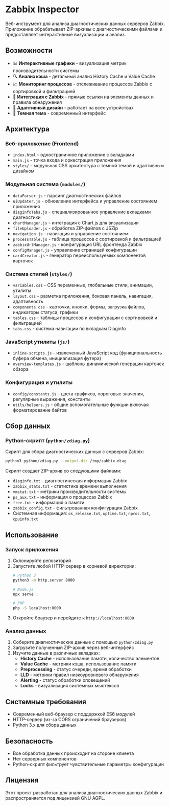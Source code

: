 # Zabbix Inspector

Веб-инструмент для анализа диагностических данных серверов Zabbix. Приложение обрабатывает ZIP-архивы с диагностическими файлами и предоставляет интерактивные визуализации и анализ.

## Возможности

- 📊 **Интерактивные графики** - визуализация метрик производительности системы
- 🔍 **Анализ кэша** - детальный анализ History Cache и Value Cache
- 📈 **Мониторинг процессов** - отслеживание процессов Zabbix с сортировкой и фильтрацией
- 🔗 **Интеграция с Zabbix** - прямые ссылки на элементы данных и правила обнаружения
- 📱 **Адаптивный дизайн** - работает на всех устройствах
- 🌙 **Темная тема** - современный интерфейс

## Архитектура

### Веб-приложение (Frontend)
- `index.html` - одностраничное приложение с вкладками
- `main.js` - точка входа и оркестрация приложения
- `styles/` - модульная CSS архитектура с темной темой и адаптивным дизайном

### Модульная система (`modules/`)
- `dataParser.js` - парсинг диагностических файлов
- `uiUpdater.js` - обновление интерфейса и управление состоянием приложения
- `diaginfoTabs.js` - специализированное управление вкладками диагностики
- `chartManager.js` - интеграция с Chart.js для визуализации
- `fileUploader.js` - обработка ZIP-файлов с JSZip
- `navigation.js` - навигация и управление состоянием
- `processTable.js` - таблица процессов с сортировкой и фильтрацией
- `zabbixUrlManager.js` - конфигурация URL фронтенда Zabbix
- `configManager.js` - управление страницей конфигурации
- `cardCreator.js` - генератор переиспользуемых компонентов карточек

### Система стилей (`styles/`)
- `variables.css` - CSS переменные, глобальные стили, анимации, утилиты
- `layout.css` - разметка приложения, боковая панель, навигация, адаптивность
- `components.css` - карточки, кнопки, формы, загрузка файлов, индикаторы статуса, графики
- `tables.css` - таблицы процессов и конфигурации с сортировкой и фильтрацией
- `tabs.css` - система навигации по вкладкам Diaginfo

### JavaScript утилиты (`js/`)
- `inline-scripts.js` - извлеченный JavaScript код (функциональность буфера обмена, инициализация футера)
- `overview-templates.js` - шаблоны динамической генерации карточек обзора

### Конфигурация и утилиты
- `config/constants.js` - цвета графиков, пороговые значения, регулярные выражения, константы
- `utils/helpers.js` - общие вспомогательные функции включая форматирование байтов

## Сбор данных

### Python-скрипт (`python/zdiag.py`)
Скрипт для сбора диагностических данных с серверов Zabbix:

```bash
python3 python/zdiag.py --output-dir /tmp/zabbix-diag
```

Скрипт создает ZIP-архив со следующими файлами:
- `diaginfo.txt` - диагностическая информация Zabbix
- `zabbix_stats.txt` - статистика времени выполнения
- `vmstat.txt` - метрики производительности системы
- `ps_aux.txt` - информация о процессах Zabbix
- `free.txt` - информация о памяти
- `zabbix_config.txt` - фильтрованная конфигурация Zabbix
- Системная информация: `os_release.txt`, `uptime.txt`, `nproc.txt`, `cpuinfo.txt`

## Использование

### Запуск приложения
1. Склонируйте репозиторий
2. Запустите любой HTTP-сервер в корневой директории:
   ```bash
   # Python 3
   python3 -m http.server 8000
   
   # Node.js
   npx serve .
   
   # PHP
   php -S localhost:8000
   ```
3. Откройте браузер и перейдите к `http://localhost:8000`

### Анализ данных
1. Соберите диагностические данные с помощью `python/zdiag.py`
2. Загрузите полученный ZIP-архив через веб-интерфейс
3. Изучите данные в различных вкладках:
   - **History Cache** - использование памяти, количество элементов
   - **Value Cache** - метрики кэша, использование памяти
   - **Preprocessing** - статус очереди, время обработки
   - **LLD** - метрики правил низкоуровневого обнаружения
   - **Alerting** - статус обработки оповещений
   - **Locks** - визуализация системных мьютексов

## Системные требования

- Современный веб-браузер с поддержкой ES6 модулей
- HTTP-сервер (из-за CORS ограничений браузеров)
- Python 3.x для сбора данных

## Безопасность

- Все обработка данных происходит на стороне клиента
- Нет серверных компонентов
- Python-скрипт фильтрует чувствительные параметры конфигурации

## Лицензия

Этот проект разработан для анализа диагностических данных Zabbix и распространяется под лицензией GNU AGPL.